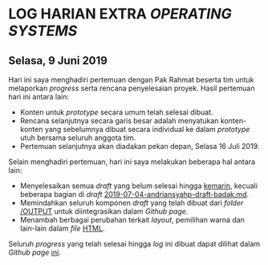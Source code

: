 # LOG HARIAN EXTRA *OPERATING SYSTEMS*
## Selasa, 9 Juni 2019

Hari ini saya menghadiri pertemuan dengan Pak Rahmat beserta tim untuk melaporkan *progress* serta rencana penyelesaian proyek. Hasil pertemuan hari ini antara lain:
- Konten untuk *prototype* secara umum telah selesai dibuat.
- Rencana selanjutnya secara garis besar adalah menyatukan konten-konten yang sebelumnya dibuat secara individual ke dalam *prototype* utuh bersama seluruh anggota tim.
- Pertemuan selanjutnya akan diadakan pekan depan, Selasa 16 Juli 2019.

Selain menghadiri pertemuan, hari ini saya melakukan beberapa hal antara lain:
- Menyelesaikan semua *draft* yang belum selesai hingga [kemarin](https://github.com/andriansyahp/extra191/blob/master/SandBox/andriansyahp/2019-07-08-andriansyahp.md), kecuali beberapa bagian di *draft* [2019-07-04-andriansyahp-draft-badak.md](https://github.com/andriansyahp/extra191/blob/master/SandBox/andriansyahp/OUTPUT/2019-07-04-andriansyahp-draft-badak.md). 
- Memindahkan seluruh komponen *draft* yang telah dibuat dari *folder* [/OUTPUT](https://github.com/andriansyahp/extra191/tree/master/SandBox/andriansyahp/OUTPUT) untuk diintegrasikan dalam *Github page*. 
- Menambah berbagai perubahan terkait *layout*, pemilihan warna dan lain-lain dalam *file* [HTML](https://github.com/andriansyahp/extra191/blob/master/index.html).  

Seluruh *progress* yang telah selesai hingga *log* ini dibuat dapat dilihat dalam *Github page* [ini](https://andriansyahp.github.io/extra191/).